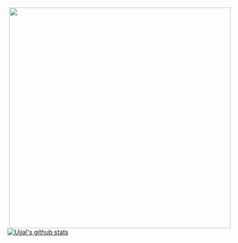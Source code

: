 ### <img align='right' src="https://media.giphy.com/media/i1JHRZSXO9LZZDHqii/giphy.gif" width="500">

[![Ujjal's github stats](https://github-readme-stats.vercel.app/api?username=ujjalacharya&show_icons=true&theme=radical&hide=contribs)](https://instagram.com/acharya.uzzol)
